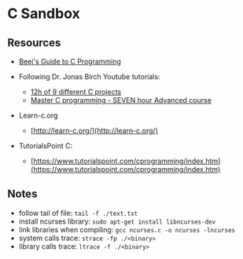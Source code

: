 # C Sandbox

## Resources

* [Beej's Guide to C Programming](https://beej.us/guide/bgc/)

* Following Dr. Jonas Birch Youtube tutorials: 
	* [12h of 9 different C projects](https://www.youtube.com/watch?v=9oBWVVFdI38)
	* [Master C programming - SEVEN hour Advanced course](https://www.youtube.com/watch?v=86ILXIWY9f8&t=1077s)

* Learn-c.org
	* [http://learn-c.org/](http://learn-c.org/)

* TutorialsPoint C: 
	* [https://www.tutorialspoint.com/cprogramming/index.htm](https://www.tutorialspoint.com/cprogramming/index.htm)

## Notes

* follow tail of file: `tail -f ./text.txt`
* install ncurses library: `sudo apt-get install libncurses-dev`
* link libraries when compiling: `gcc ncurses.c -o ncurses -lncurses`
* system calls trace: `strace -fp ./<binary>`
* library calls trace: `ltrace -f ./<binary>`
